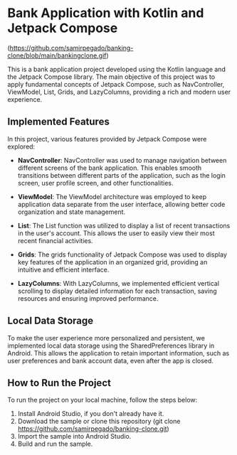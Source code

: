 # Bank Application with Kotlin and Jetpack Compose

(https://github.com/samirpegado/banking-clone/blob/main/bankingclone.gif)

This is a bank application project developed using the Kotlin language and the Jetpack Compose library. The main objective of this project was to apply fundamental concepts of Jetpack Compose, such as NavController, ViewModel, List, Grids, and LazyColumns, providing a rich and modern user experience.

## Implemented Features

In this project, various features provided by Jetpack Compose were explored:

- **NavController**: NavController was used to manage navigation between different screens of the bank application. This enables smooth transitions between different parts of the application, such as the login screen, user profile screen, and other functionalities.

- **ViewModel**: The ViewModel architecture was employed to keep application data separate from the user interface, allowing better code organization and state management.

- **List**: The List function was utilized to display a list of recent transactions in the user's account. This allows the user to easily view their most recent financial activities.

- **Grids**: The grids functionality of Jetpack Compose was used to display key features of the application in an organized grid, providing an intuitive and efficient interface.

- **LazyColumns**: With LazyColumns, we implemented efficient vertical scrolling to display detailed information for each transaction, saving resources and ensuring improved performance.

## Local Data Storage

To make the user experience more personalized and persistent, we implemented local data storage using the SharedPreferences library in Android. This allows the application to retain important information, such as user preferences and bank account data, even after the app is closed.

## How to Run the Project

To run the project on your local machine, follow the steps below:

1. Install Android Studio, if you don't already have it.
2. Download the sample or clone this repository (git clone https://github.com/samirpegado/banking-clone.git)
3. Import the sample into Android Studio.
4. Build and run the sample.